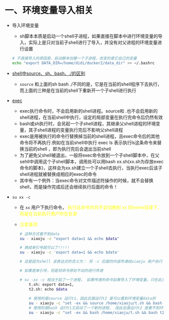 # 一、环境变量导入相关

- 导入环境变量

  - sh脚本本质是启动一个shell子进程，如果直接在脚本中进行环境变量的导入，实际上是只对当前子shell进行了导入，并没有对父进程的环境变量进行设置

  ```bash
  # 不直接导入的原因是，启动脚本创建一个子进程，改变的是它自己的变量
  echo "export DATA_DIR=/home/didi/docker2/data_dir" >> ~/.bashrc
  ```


- [shell中source、sh、bash、./的区别](https://blog.csdn.net/weixin_43726471/article/details/120800757?ops_request_misc=%257B%2522request%255Fid%2522%253A%2522169485512416800185884324%2522%252C%2522scm%2522%253A%252220140713.130102334..%2522%257D&request_id=169485512416800185884324&biz_id=0&utm_medium=distribute.pc_search_result.none-task-blog-2~all~sobaiduend~default-2-120800757-null-null.142^v94^chatsearchT3_1&utm_term=shell%E4%B8%ADsource%E3%80%81sh%E3%80%81bash%E3%80%81.%2F%E6%89%A7%E8%A1%8C%E8%84%9A%E6%9C%AC%E7%9A%84%E5%8C%BA%E5%88%AB&spm=1018.2226.3001.4187)

  - `source` 和上面的sh bash ./不同的是，它是在当前的shell程序下去执行，而上面的三种是在当前的shell下重新开一个子shell进行执行

- [exec](https://www.jianshu.com/p/60a3dae7694f)

  - exec执行命令时，不会启用新的shell进程。source和 .也不会启用新的shell进程，在当前shell中执行，设定的局部变量在执行完命令后仍然有效
  - bash或sh执行时，会另起一个子shell进程，其继承父shell进程的环境变量，其子shell进程的变量执行完后不影响父shell进程
  - exec是用被执行的命令行替换掉当前的shell进程，且exec命令后的其他命令将不再执行.例如在当前shell中执行 exec ls 表示执行ls这条命令来替换当前的shell ，即为执行完后会退出当前shell
  - 为了避免父shell被退出，一般将exec命令放到一个子shell脚本中，在父sehll中调用这个子shell脚本，调用处可以用bash xx.sh(xx.sh为存放exec命令的脚本)，这样会为xx.sh建立一个子shell去执行，当执行exec后该子shell进程就被替换成相应的exec的命令
  - 其中有一个例外：当exec命令对文件描述符操作的时候，就不会替换shell，而是操作完成后还会继续执行后面的命令！

- `su xx -c `

  - 在 `xx` 用户下执行命令， <font color=yellow> 执行此命令时并不会切换到 xx 的home目录下，而是在当前执行用户所在目录 </font>

  - <font color=yellow>注意事项</font>

    ```sh
    # 这种方式看不到data
    su - xiaoju -c "export data=1 && echo $data"
    
    # 换成单引号就可以了!!!!!
    su - xiaoju -c 'export data=1 && echo $data'
    
    # 这是因为shell 该表达式的含义为： 将 -c 后面的内容传递给xiaoju 用户执行 ，如果是双引号-会读取当前环境的值
    
    # 如果是单引号，则是将命令原封不动的进行传递
    
    # su -xx -c 相当于起了一个进程， 如果传递的命令如果导入了环境变量，只在此次中生效
    	t.sh: export data=1, 
    	t2.sh: echo $data
    	
    	# 使用的是source 运行t1，因此后面运行t2 是可以看到环境变量data的
    	su - xiaoju -c "set -ex && source /home/xiaoju/t.sh && bash t2.sh"
    	# 使用的是bash 运行t1又启动了一个新的进程， 因此后面运行t2 是看不到环境变量data的
    	su - xiaoju -c "set -ex && bash /home/xiaoju/t.sh && bash t2.sh"
    
    ```

    